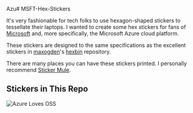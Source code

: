 Azu# MSFT-Hex-Stickers

It's very fashionable for tech folks to use hexagon-shaped stickers to tessellate their laptops.
I wanted to create some hex stickers for fans of [Microsoft](https://github.com/microsoft) and, more specifically,
the Microsoft Azure cloud platform.

These stickers are designed to the same specifications as the excellent stickers in
[maxogden](https://github.com/maxogden)'s [hexbin](https://github.com/maxogden/hexbin) repository.

There are many places you can have these stickers printed.  I personally recommend [Sticker Mule](https://www.stickermule.com/).

## Stickers in This Repo
<div>
<img alt="Azure Loves OSS" src="https://github.com/AnalyticJeremy/MSFT-Hex-Stickers/raw/master/Azure-Loves-OSS.svg" />
</div>
